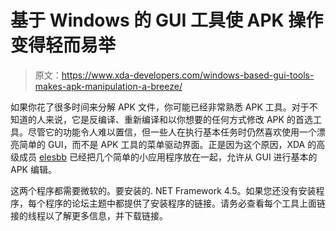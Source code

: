 # 基于 Windows 的 GUI 工具使 APK 操作变得轻而易举

> 原文：<https://www.xda-developers.com/windows-based-gui-tools-makes-apk-manipulation-a-breeze/>

如果你花了很多时间来分解 APK 文件，你可能已经非常熟悉 APK 工具。对于不知道的人来说，它是反编译、重新编译和以你想要的任何方式修改 APK 的首选工具。尽管它的功能令人难以置信，但一些人在执行基本任务时仍然喜欢使用一个漂亮简单的 GUI，而不是 APK 工具的菜单驱动界面。正是因为这个原因，XDA 的高级成员 [elesbb](http://forum.xda-developers.com/member.php?u=2675647) 已经把几个简单的小应用程序放在一起，允许从 GUI 进行基本的 APK 编辑。

这两个程序都需要微软的。要安装的. NET Framework 4.5。如果您还没有安装程序，每个程序的论坛主题中都提供了安装程序的链接。请务必查看每个工具上面链接的线程以了解更多信息，并下载链接。